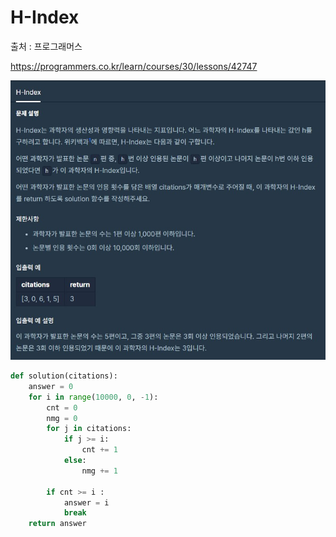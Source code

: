 # H-Index

출처 : 프로그래머스

https://programmers.co.kr/learn/courses/30/lessons/42747

![H-Index](H-Index.assets/H-Index.jpg)

```python
def solution(citations):
    answer = 0
    for i in range(10000, 0, -1):
        cnt = 0
        nmg = 0
        for j in citations:
            if j >= i:
                cnt += 1
            else:
                nmg += 1

        if cnt >= i :
            answer = i
            break
    return answer
```

